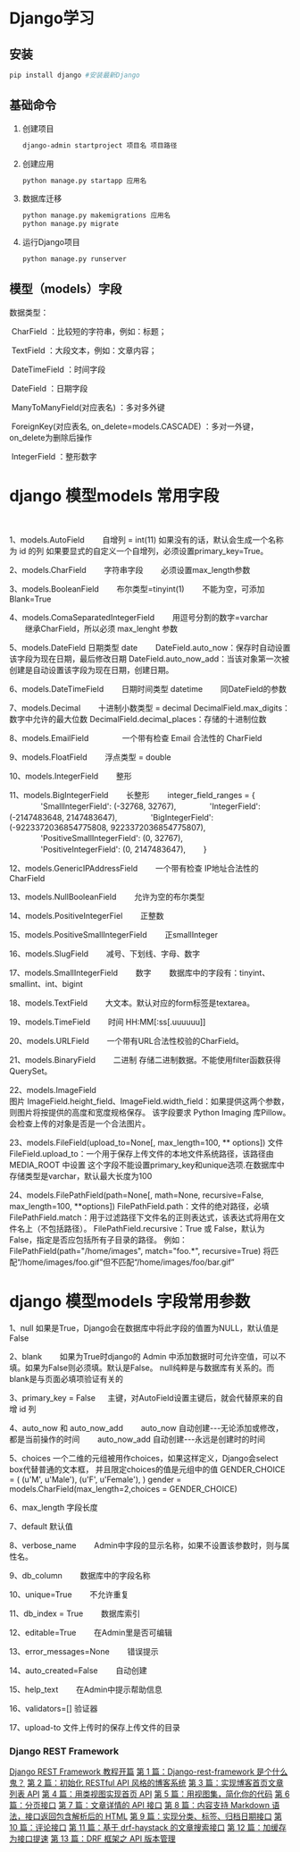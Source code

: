 # Django学习

## 安装
```bash
pip install django #安装最新Django
```
## 基础命令

1. 创建项目

   ```bash
   django-admin startproject 项目名 项目路径
   ```

2. 创建应用

   ```bash
   python manage.py startapp 应用名
   ```

3. 数据库迁移

   ```bash
   python manage.py makemigrations 应用名
   python manage.py migrate
   ```


4. 运行Django项目

   ```bash
   python manage.py runserver
   ```

   

## 模型（models）字段

数据类型：

​	CharField				：比较短的字符串，例如：标题；

​	TextField				：大段文本，例如：文章内容；

​	DateTimeField 		：时间字段

​	DateField				：日期字段

​	ManyToManyField(对应表名)	：多对多外键

​	ForeignKey(对应表名, on_delete=models.CASCADE)	：多对一外键，on_delete为删除后操作

​	IntegerField			：整形数字







# django 模型models 常用字段

​     

1、models.AutoField　　
       自增列 = int(11)
       如果没有的话，默认会生成一个名称为 id 的列
       如果要显式的自定义一个自增列，必须设置primary_key=True。

2、models.CharField　　
       字符串字段
　　必须设置max_length参数

3、models.BooleanField　　
       布尔类型=tinyint(1)
　　不能为空，可添加Blank=True

4、models.ComaSeparatedIntegerField　　
       用逗号分割的数字=varchar
　　继承CharField，所以必须 max_lenght 参数

5、models.DateField
       日期类型 date
　　DateField.auto_now：保存时自动设置该字段为现在日期，最后修改日期
       DateField.auto_now_add：当该对象第一次被创建是自动设置该字段为现在日期，创建日期。

6、models.DateTimeField　　
       日期时间类型 datetime
　　同DateField的参数

7、models.Decimal　　
       十进制小数类型 = decimal
       DecimalField.max_digits：数字中允许的最大位数
       DecimalField.decimal_places：存储的十进制位数

8、models.EmailField　　
　　一个带有检查 Email 合法性的 CharField

9、models.FloatField　　
       浮点类型 = double

10、models.IntegerField　　
       整形

11、models.BigIntegerField　　
       长整形
　　integer_field_ranges = {
　　　　'SmallIntegerField': (-32768, 32767),
　　　　'IntegerField': (-2147483648, 2147483647),
　　　　'BigIntegerField': (-9223372036854775808, 9223372036854775807),
　　　　'PositiveSmallIntegerField': (0, 32767),
　　　　'PositiveIntegerField': (0, 2147483647),
　　}

12、models.GenericIPAddressField　　
        一个带有检查 IP地址合法性的 CharField

13、models.NullBooleanField　　
       允许为空的布尔类型

14、models.PositiveIntegerFiel　　
       正整数

15、models.PositiveSmallIntegerField　　
       正smallInteger

16、models.SlugField　　
       减号、下划线、字母、数字

17、models.SmallIntegerField　　
       数字
　　数据库中的字段有：tinyint、smallint、int、bigint

18、models.TextField　　
        大文本。默认对应的form标签是textarea。

19、models.TimeField　　
       时间 HH:MM[:ss[.uuuuuu]]

20、models.URLField　　
        一个带有URL合法性校验的CharField。

21、models.BinaryField　　
       二进制
       存储二进制数据。不能使用filter函数获得QuerySet。

22、models.ImageField   
       图片
       ImageField.height_field、ImageField.width_field：如果提供这两个参数，则图片将按提供的高度和宽度规格保存。
       该字段要求 Python Imaging 库Pillow。
       会检查上传的对象是否是一个合法图片。

23、models.FileField(upload_to=None[, max_length=100, ** options])
       文件
       FileField.upload_to：一个用于保存上传文件的本地文件系统路径，该路径由 MEDIA_ROOT 中设置
       这个字段不能设置primary_key和unique选项.在数据库中存储类型是varchar，默认最大长度为100

24、models.FilePathField(path=None[, math=None, recursive=False, max_length=100, **options])
       FilePathField.path：文件的绝对路径，必填
       FilePathField.match：用于过滤路径下文件名的正则表达式，该表达式将用在文件名上（不包括路径）。
       FilePathField.recursive：True 或 False，默认为 False，指定是否应包括所有子目录的路径。
       例如：FilePathField(path="/home/images", match="foo.*", recursive=True)
                         将匹配“/home/images/foo.gif”但不匹配“/home/images/foo/bar.gif”    

# django 模型models 字段常用参数

1、null
        如果是True，Django会在数据库中将此字段的值置为NULL，默认值是False

2、blank
　　如果为True时django的 Admin 中添加数据时可允许空值，可以不填。如果为False则必须填。默认是False。
       null纯粹是与数据库有关系的。而blank是与页面必填项验证有关的

3、primary_key = False
　  主键，对AutoField设置主键后，就会代替原来的自增 id 列

4、auto_now 和 auto_now_add
　　auto_now   自动创建---无论添加或修改，都是当前操作的时间
　　auto_now_add  自动创建---永远是创建时的时间

5、choices
      一个二维的元组被用作choices，如果这样定义，Django会select box代替普通的文本框，
      并且限定choices的值是元组中的值
      GENDER_CHOICE = (
            (u'M', u'Male'),
            (u'F', u'Female'),
      )
      gender = models.CharField(max_length=2,choices = GENDER_CHOICE)

6、max_length
        字段长度

7、default
        默认值

8、verbose_name　　
       Admin中字段的显示名称，如果不设置该参数时，则与属性名。

9、db_column　　
       数据库中的字段名称

10、unique=True　　
      不允许重复

11、db_index = True　　
     数据库索引

12、editable=True　　
      在Admin里是否可编辑

13、error_messages=None　　
      错误提示

14、auto_created=False　　
      自动创建

15、help_text　　
      在Admin中提示帮助信息

16、validators=[]
         验证器

17、upload-to
        文件上传时的保存上传文件的目录










### Django REST Framework
[Django REST Framework 教程开篇](https://zhuanlan.zhihu.com/p/128116837)
[第 1 篇：Django-rest-framework 是个什么鬼？](https://zhuanlan.zhihu.com/p/130890263)
[第 2 篇：初始化 RESTful API 风格的博客系统](https://zhuanlan.zhihu.com/p/135321955)
[第 3 篇：实现博客首页文章列表 API](https://zhuanlan.zhihu.com/p/137495515)
[第 4 篇：用类视图实现首页 API](https://zhuanlan.zhihu.com/p/138833713)
[第 5 篇：用视图集，简化你的代码](https://zhuanlan.zhihu.com/p/140942051)
[第 6 篇：分页接口](https://zhuanlan.zhihu.com/p/142547070)
[第 7 篇：文章详情的 API 接口](https://zhuanlan.zhihu.com/p/144338645)
[第 8 篇：内容支持 Markdown 语法，接口返回包含解析后的 HTML](https://zhuanlan.zhihu.com/p/145864601)
[第 9 篇：实现分类、标签、归档日期接口](https://zhuanlan.zhihu.com/p/147644219)
[第 10 篇：评论接口](https://zhuanlan.zhihu.com/p/149253059)
[第 11 篇：基于 drf-haystack 的文章搜索接口](https://zhuanlan.zhihu.com/p/153452415)
[第 12 篇：加缓存为接口提速](https://zhuanlan.zhihu.com/p/161015282)
[第 13 篇：DRF 框架之 API 版本管理](https://zhuanlan.zhihu.com/p/163245945)












[]()
[]()








